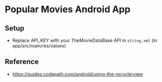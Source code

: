 # Popular Movies Android App


## Setup 

- Replace API_KEY with your TheMovieDataBase API in `string.xml` (in app/src/main/res/values)


## Reference 

- https://guides.codepath.com/android/using-the-recyclerview